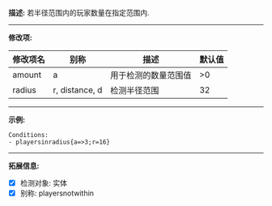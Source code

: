 **描述:** 若半径范围内的玩家数量在指定范围内.

---

**修改项:**

| 修改项名  | 别称           | 描述                      | 默认值 |
| --------- | -------------- | ------------------------- | ----- |
| amount | a | 用于检测的数量范围值 | >0 |
| radius | r, distance, d | 检测半径范围 | 32 |

---

**示例:**

```
Conditions:
- playersinradius{a=>3;r=16}
```

---

**拓展信息:**

- [x] 检测对象: 实体
- [x] 别称: playersnotwithin